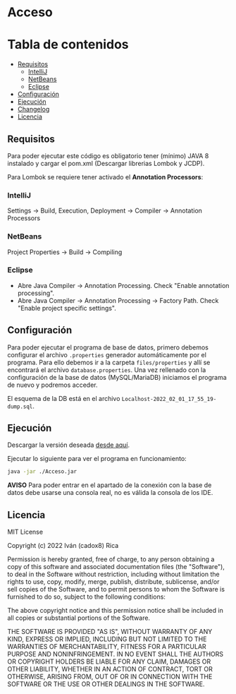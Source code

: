# Acceso

# Tabla de contenidos
- [Requisitos](#requisitos)
  - [IntelliJ](#intellij)
  - [NetBeans](#netbeans)
  - [Eclipse](#eclipse)
- [Configuración](#configuración)
- [Ejecución](#ejecución)
- [Changelog](https://github.com/cadox8/acceso/blob/master/CHANGELOG.md)
- [Licencia](#licencia)

## Requisitos
Para poder ejecutar este código es obligatorio tener (mínimo) JAVA 8 instalado y cargar el pom.xml (Descargar librerias Lombok y JCDP).

Para Lombok se requiere tener activado el **Annotation Processors**:

### IntelliJ
Settings -> Build, Execution, Deployment -> Compiler -> Annotation Processors

### NetBeans
Project Properties -> Build -> Compiling

### Eclipse
- Abre Java Compiler -> Annotation Processing. Check "Enable annotation processing".
- Abre Java Compiler -> Annotation Processing -> Factory Path. Check "Enable project specific settings".

## Configuración
Para poder ejecutar el programa de base de datos, primero debemos configurar el archivo `.properties` generador automáticamente por el programa. Para ello debemos ir a la carpeta `files/properties` y allí se encontrará el archivo `database.properties`. Una vez rellenado con la configuración de la base de datos (MySQL/MariaDB) iniciamos el programa de nuevo y podremos acceder.

El esquema de la DB está en el archivo `Localhost-2022_02_01_17_55_19-dump.sql`.


## Ejecución
Descargar la versión deseada [desde aquí](https://cadox8.github.io/acceso/).

Ejecutar lo siguiente para ver el programa en funcionamiento:
```bash
java -jar ./Acceso.jar
```

**AVISO** Para poder entrar en el apartado de la conexión con la base de datos debe usarse
una consola real, no es válida la consola de los IDE.

## Licencia

MIT License

Copyright (c) 2022 Iván (cadox8) Rica

Permission is hereby granted, free of charge, to any person obtaining a copy
of this software and associated documentation files (the "Software"), to deal
in the Software without restriction, including without limitation the rights
to use, copy, modify, merge, publish, distribute, sublicense, and/or sell
copies of the Software, and to permit persons to whom the Software is
furnished to do so, subject to the following conditions:

The above copyright notice and this permission notice shall be included in all
copies or substantial portions of the Software.

THE SOFTWARE IS PROVIDED "AS IS", WITHOUT WARRANTY OF ANY KIND, EXPRESS OR
IMPLIED, INCLUDING BUT NOT LIMITED TO THE WARRANTIES OF MERCHANTABILITY,
FITNESS FOR A PARTICULAR PURPOSE AND NONINFRINGEMENT. IN NO EVENT SHALL THE
AUTHORS OR COPYRIGHT HOLDERS BE LIABLE FOR ANY CLAIM, DAMAGES OR OTHER
LIABILITY, WHETHER IN AN ACTION OF CONTRACT, TORT OR OTHERWISE, ARISING FROM,
OUT OF OR IN CONNECTION WITH THE SOFTWARE OR THE USE OR OTHER DEALINGS IN THE
SOFTWARE.
